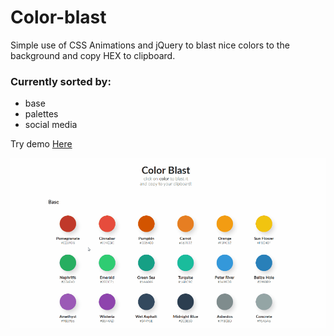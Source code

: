 # Color-blast

Simple use of CSS Animations and jQuery to blast nice colors to the background and copy HEX to clipboard.
### Currently sorted by: 
 * base
 * palettes
 * social media

Try demo [Here](http://gregoofolio.github.io/Color-blast/)

![demo](https://github.com/Gregoofolio/Color-blast/blob/master/Color-blast.gif)
